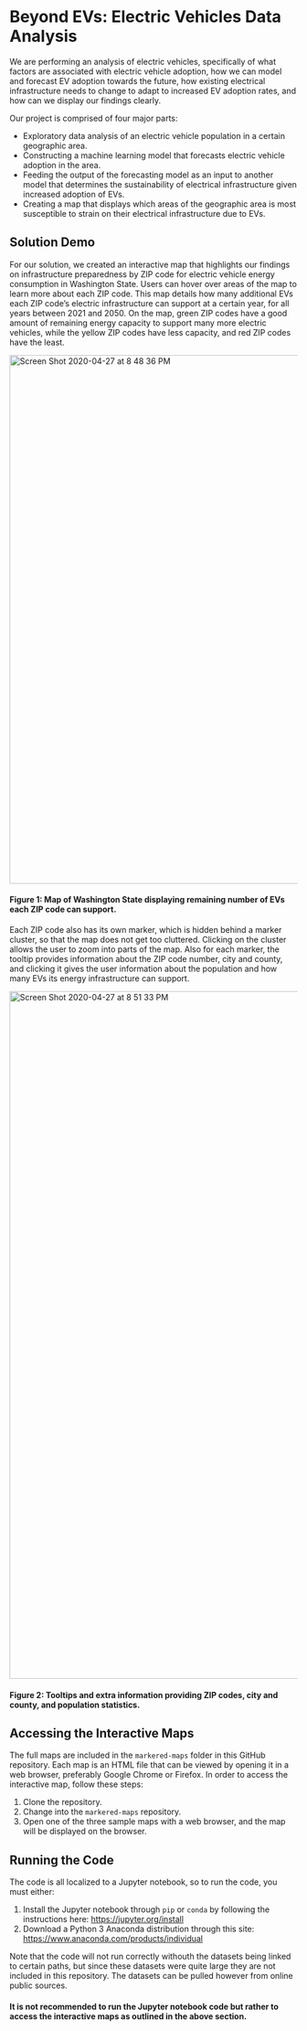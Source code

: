 # Beyond EVs: Electric Vehicles Data Analysis

We are performing an analysis of electric vehicles, specifically of what factors are associated with electric vehicle adoption, how we can model and forecast EV adoption towards the future, how existing electrical infrastructure needs to change to adapt to increased EV adoption rates, and how can we display our findings clearly.

Our project is comprised of four major parts:
- Exploratory data analysis of an electric vehicle population in a certain geographic area.
- Constructing a machine learning model that forecasts electric vehicle adoption in the area.
- Feeding the output of the forecasting model as an input to another model that determines the sustainability of electrical infrastructure given increased adoption of EVs.
- Creating a map that displays which areas of the geographic area is most susceptible to strain on their electrical infrastructure due to EVs.

## Solution Demo

For our solution, we created an interactive map that highlights our findings on infrastructure preparedness by ZIP code for electric vehicle energy consumption in Washington State. Users can hover over areas of the map to learn more about each ZIP code. This map details how many additional EVs each ZIP code’s electric infrastructure can support at a certain year, for all years between 2021 and 2050. On the map, green ZIP codes have a good amount of remaining energy capacity to support many more electric vehicles, while the yellow ZIP codes have less capacity, and red ZIP codes have the least.

<img width="925" alt="Screen Shot 2020-04-27 at 8 48 36 PM" src="https://user-images.githubusercontent.com/21212020/81616786-00262280-9399-11ea-9448-77020e1f0c60.png">

#### Figure 1: Map of Washington State displaying remaining number of EVs each ZIP code can support.

Each ZIP code also has its own marker, which is hidden behind a marker cluster, so that the map does not get too cluttered. Clicking on the cluster allows the user to zoom into parts of the map. Also for each marker, the tooltip provides information about the ZIP code number, city and county, and clicking it gives the user information about the population and how many EVs its energy infrastructure can support.

<img width="1203" alt="Screen Shot 2020-04-27 at 8 51 33 PM" src="https://user-images.githubusercontent.com/21212020/81616885-3368b180-9399-11ea-8011-9a406d45ddb0.png">

#### Figure 2: Tooltips and extra information providing ZIP codes, city and county, and population statistics.

## Accessing the Interactive Maps
The full maps are included in the `markered-maps` folder in this GitHub repository. Each map is an HTML file that can be viewed by opening it in a web browser, preferably Google Chrome or Firefox. In order to access the interactive map, follow these steps:

1. Clone the repository.
2. Change into the `markered-maps` repository.
3. Open one of the three sample maps with a web browser, and the map will be displayed on the browser.

## Running the Code
The code is all localized to a Jupyter notebook, so to run the code, you must either:

1. Install the Jupyter notebook through `pip` or `conda` by following the instructions here: https://jupyter.org/install
2. Download a Python 3 Anaconda distribution through this site: https://www.anaconda.com/products/individual

Note that the code will not run correctly withouth the datasets being linked to certain paths, but since these datasets were quite large they are not included in this repository. The datasets can be pulled however from online public sources.

#### It is not recommended to run the Jupyter notebook code but rather to access the interactive maps as outlined in the above section.
